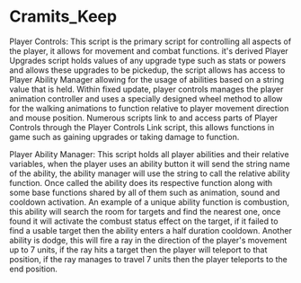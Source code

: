 # Cramits_Keep
Player Controls: This script is the primary script for controlling all aspects of the player, it allows for movement and combat functions. it's derived Player Upgrades script holds values of any upgrade type such as stats or powers and allows these upgrades to be pickedup, the script allows has access to Player Ability Manager allowing for the usage of abilities based on a string value that is held. Within fixed update, player controls manages the player animation controller and uses a specially designed wheel method to allow for the walking animations to function relative to player movement direction and mouse position. Numerous scripts link to and access parts of Player Controls through the Player Controls Link script, this allows functions in game such as gaining upgrades or taking damage to function.


Player Ability Manager: This script holds all player abilities and their relative variables, when the player uses an ability button it will send the string name of the ability, the ability manager will use the string to call the relative ability function. Once called the ability does its respective function along with some base functions shared by all of them such as animation, sound and cooldown activation. An example of a unique ability function is combustion, this ability will search the room for targets and find the nearest one, once found it will activate the combust status effect on the target, if it failed to find a usable target then the ability enters a half duration cooldown. Another ability is dodge, this will fire a ray in the direction of the player's movement up to 7 units, if the ray hits a target then the player will teleport to that position, if the ray manages to travel 7 units then the player teleports to the end position.
